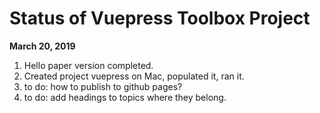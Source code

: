 # Status of Vuepress Toolbox Project
**March 20, 2019**

1.  Hello paper version completed.
2.  Created project vuepress on Mac, populated it, ran it.
3.  to do: how to publish to github pages?
4.  to do: add headings to topics where they belong.
